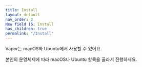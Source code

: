 ```yaml
---
title: Install
layout: default
nav_order: 2
New field 16: Install
has_children: true
permalink: "/Install"
---
```


Vapor는 macOS와 Ubuntu에서 사용할 수 있어요.  

본인의 운영체제에 따라 macOS나 Ubuntu 항목을 골라서 진행하세요.